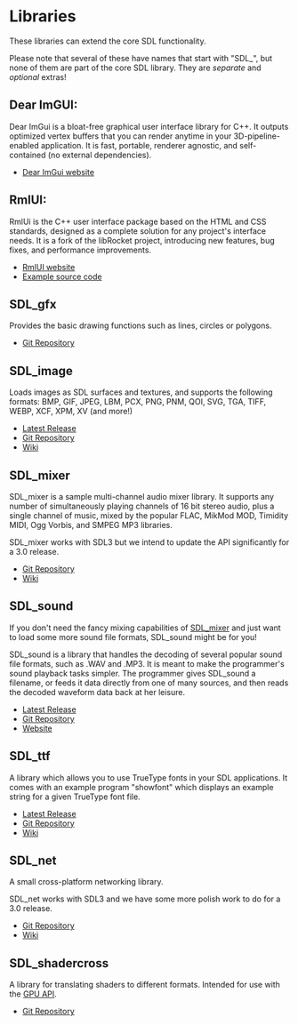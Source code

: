 # Libraries

These libraries can extend the core SDL functionality.

Please note that several of these have names that start with "SDL_", but none of them are part of the core SDL library. They are _separate_ and _optional_ extras!

## Dear ImGUI:

Dear ImGui is a bloat-free graphical user interface library for C++. It outputs optimized vertex buffers that you can render anytime in your 3D-pipeline-enabled application. It is fast, portable, renderer agnostic, and self-contained (no external dependencies).

- [Dear ImGui website](https://github.com/ocornut/imgui)


## RmlUI:

RmlUi is the C++ user interface package based on the HTML and CSS standards, designed as a complete solution for any project's interface needs. It is a fork of the libRocket project, introducing new features, bug fixes, and performance improvements.

- [RmlUI website](https://github.com/mikke89/RmlUi)
- [Example source code](https://github.com/mikke89/RmlUi/tree/master/Backends)

## SDL_gfx

Provides the basic drawing functions such as lines, circles or polygons.

- [Git Repository](https://github.com/sabdul-khabir/SDL3_gfx)

## SDL_image

Loads images as SDL surfaces and textures, and supports the following formats:
BMP, GIF, JPEG, LBM, PCX, PNG, PNM, QOI, SVG, TGA, TIFF, WEBP, XCF, XPM, XV (and more!)

- [Latest Release](https://github.com/libsdl-org/SDL_image/releases/latest)
- [Git Repository](https://github.com/libsdl-org/SDL_image)
- [Wiki](https://wiki.libsdl.org/SDL3_image)

## SDL_mixer

SDL_mixer is a sample multi-channel audio mixer library. It supports any number
of simultaneously playing channels of 16 bit stereo audio, plus a single
channel of music, mixed by the popular FLAC, MikMod MOD, Timidity MIDI, Ogg
Vorbis, and SMPEG MP3 libraries.

SDL_mixer works with SDL3 but we intend to update the API significantly for a 3.0 release.

- [Git Repository](https://github.com/libsdl-org/SDL_mixer)
- [Wiki](https://wiki.libsdl.org/SDL3_mixer)

## SDL_sound

If you don't need the fancy mixing capabilities of [SDL_mixer](#sdl_mixer) and
just want to load some more sound file formats, SDL_sound might be for you!

SDL_sound is a library that handles the decoding of several popular sound file formats,
such as .WAV and .MP3. It is meant to make the programmer's sound playback tasks simpler.
The programmer gives SDL_sound a filename, or feeds it data directly from one of many sources,
and then reads the decoded waveform data back at her leisure.

- [Latest Release](https://github.com/icculus/SDL_sound/releases/latest)
- [Git Repository](https://github.com/icculus/SDL_sound)
- [Website](https://icculus.org/SDL_sound/)

## SDL_ttf

A library which allows you to use TrueType fonts in your SDL applications. It
comes with an example program "showfont" which displays an example string for a
given TrueType font file.

- [Latest Release](https://github.com/libsdl-org/SDL_ttf/releases/latest)
- [Git Repository](https://github.com/libsdl-org/SDL_ttf)
- [Wiki](https://wiki.libsdl.org/SDL3_ttf)

## SDL_net

A small cross-platform networking library.

SDL_net works with SDL3 and we have some more polish work to do for a 3.0 release.

- [Git Repository](https://github.com/libsdl-org/SDL_net)
- [Wiki](https://wiki.libsdl.org/SDL3_net)

## SDL_shadercross

A library for translating shaders to different formats. Intended for use with the [GPU API](CategoryGPU).

- [Git Repository](https://github.com/libsdl-org/SDL_shadercross)
